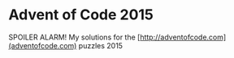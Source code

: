 # Advent of Code 2015
SPOILER ALARM! My solutions for the [http://adventofcode.com](adventofcode.com) puzzles 2015
